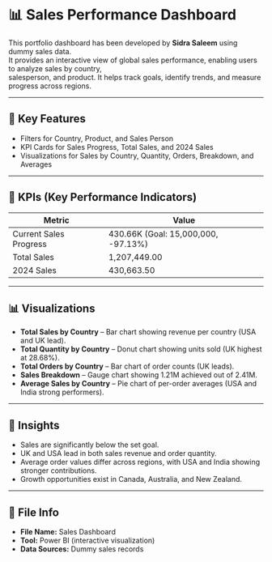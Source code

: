 # 📊 Sales Performance Dashboard

This portfolio dashboard has been developed by **Sidra Saleem** using dummy sales data.  
It provides an interactive view of global sales performance, enabling users to analyze sales by country,  
salesperson, and product. It helps track goals, identify trends, and measure progress across regions.

---

## 🔎 Key Features
- Filters for Country, Product, and Sales Person  
- KPI Cards for Sales Progress, Total Sales, and 2024 Sales  
- Visualizations for Sales by Country, Quantity, Orders, Breakdown, and Averages  

---

## 📌 KPIs (Key Performance Indicators)
| Metric                 | Value                                  |
|-------------------------|----------------------------------------|
| Current Sales Progress | 430.66K (Goal: 15,000,000, -97.13%)    |
| Total Sales            | 1,207,449.00                           |
| 2024 Sales             | 430,663.50                             |

---

## 📊 Visualizations
- **Total Sales by Country** – Bar chart showing revenue per country (USA and UK lead).  
- **Total Quantity by Country** – Donut chart showing units sold (UK highest at 28.68%).  
- **Total Orders by Country** – Bar chart of order counts (UK leads).  
- **Sales Breakdown** – Gauge chart showing 1.21M achieved out of 2.41M.  
- **Average Sales by Country** – Pie chart of per-order averages (USA and India strong performers).  

---

## 📌 Insights
- Sales are significantly below the set goal.  
- UK and USA lead in both sales revenue and order quantity.  
- Average order values differ across regions, with USA and India showing stronger contributions.  
- Growth opportunities exist in Canada, Australia, and New Zealand.  

---

## 📂 File Info
- **File Name:** Sales Dashboard  
- **Tool:** Power BI (interactive visualization)  
- **Data Sources:** Dummy sales records  
